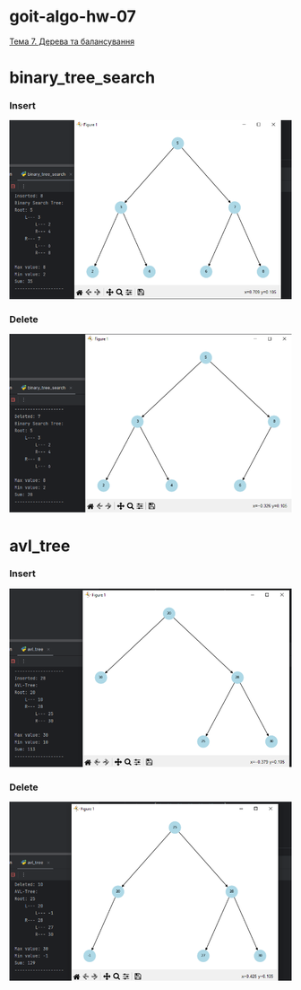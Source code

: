 # goit-algo-hw-07

[Тема 7. Дерева та балансування](https://www.edu.goit.global/uk/learn/13571785/19646173/19658313/training)

# binary_tree_search

<h3>Insert</h3>

![img_1.png](img_1.png)

<h3>Delete</h3>

![img.png](img.png)

# avl_tree

<h3>Insert</h3>

![img_2.png](img_2.png)

<h3>Delete</h3>

![img_3.png](img_3.png)